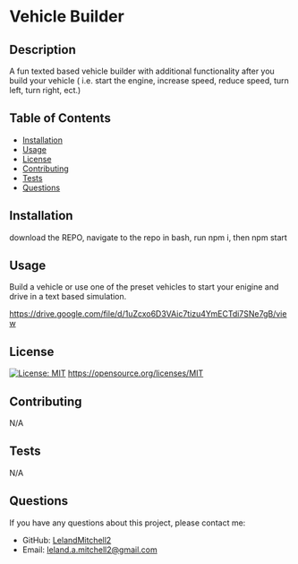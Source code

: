# Vehicle Builder

  ## Description
  A fun texted based vehicle builder with additional functionality after you build your vehicle ( i.e. start the engine, increase speed, reduce speed, turn left, turn right, ect.)

  ## Table of Contents
  * [Installation](#installation)
  * [Usage](#usage)
  * [License](#license)
  * [Contributing](#contributing)
  * [Tests](#tests)
  * [Questions](#questions)

  ## Installation
  download the REPO, navigate to the repo in bash, run npm i, then npm start

  ## Usage
  Build a vehicle or use one of the preset vehicles to start your enigine and drive in a text based simulation.
  
  https://drive.google.com/file/d/1uZcxo6D3VAic7tizu4YmECTdi7SNe7gB/view

  ## License
  [![License: MIT](https://img.shields.io/badge/License-MIT-yellow.svg)](https://opensource.org/licenses/MIT)
  https://opensource.org/licenses/MIT

  ## Contributing
  N/A

  ## Tests
  N/A

  ## Questions
  If you have any questions about this project, please contact me:
  
  * GitHub: [LelandMitchell2](https://github.com/LelandMitchell2)
  * Email: leland.a.mitchell2@gmail.com

